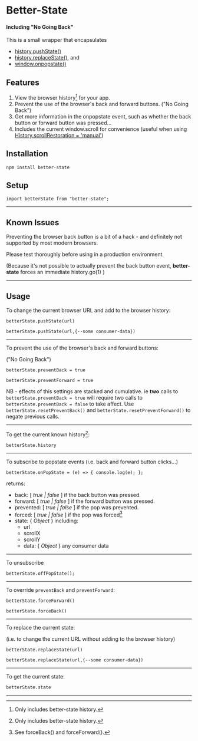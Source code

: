 # Better-State

#### Including "No Going Back"

This is a small wrapper that encapsulates

* [history.pushState()](https://developer.mozilla.org/en-US/docs/Web/API/History/pushState)
* [history.replaceState()](https://developer.mozilla.org/en-US/docs/Web/API/History/replaceState), and
* [window.onpopstate()](https://developer.mozilla.org/en-US/docs/Web/API/WindowEventHandlers/onpopstate)

  

## Features

1. View the browser history[^1] for your app.
2. Prevent the use of the browser's back and forward buttons.
  ("No Going Back")
3. Get more information in the onpopstate event, such as whether the back button or forward button was pressed...
4. Includes the current window.scroll for convenience (useful when using [History.scrollRestoration  = 'manual'](https://developer.mozilla.org/en-US/docs/Web/API/History/scrollRestoration))

  
## Installation

`npm install better-state`

  
## Setup

`import betterState from "better-state";`


---


## Known Issues

Preventing the browser back button is a bit of a hack - and definitely not supported by most modern browsers.

Please test thoroughly before using in a production environment.

(Because it's not possible to actually prevent the back button event, **better-state** forces an immediate history.go(1)  )


---


## Usage

To change the current browser URL and add to the browser history:

`betterState.pushState(url)`

`betterState.pushState(url,{--some consumer-data})`


---


To prevent the use of the browser's back and forward buttons:

  ("No Going Back")

`betterState.preventBack = true`

`betterState.preventForward = true`

NB - effects of this settings are stacked and cumulative. ie **two** calls to `betterState.preventBack = true` will require two calls to `betterState.preventBack = false` to take affect. Use `betterState.resetPreventBack()` and `betterState.resetPreventForward()` to negate previous calls.


---


To get the current known history[^1]:

`betterState.history`


---


To subscribe to popstate events (i.e. back and forward button clicks...)

`betterState.onPopState = (e) => { console.log(e); };`

returns:
- back: [ *true | false* ] if the back button was pressed.
- forward: [ *true | false* ] if the forward button was pressed.
- prevented: [ *true | false* ] if the pop was prevented.
- forced: [ *true | false* ] if the pop was forced[^2]
- state: { _Object_ } including:
  - url
  - scrollX
  - scrollY
  - data: { _Object_ } any consumer data


---


To unsubscribe

`betterState.offPopState();`



---



To override `preventBack` and `preventForward`:

`betterState.forceForward()`

`betterState.forceBack()`


---


To replace the current state:

  (i.e. to change the current URL without adding to the browser history)

`betterState.replaceState(url)`

`betterState.replaceState(url,{--some consumer-data})`


---


To get the current state:

`betterState.state`


---


[^1]: Only includes better-state history.

[^2]: See forceBack() and forceForward(). 
  
